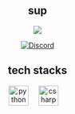 <div align="center">
  
  ## <strong>sup</strong><br/>
  <p align="center">
    <a><img src="https://readme-typing-svg.herokuapp.com?color=00FF00&size=25&center=true&lines=owner+@+paraselling;para.ac"></a>
  </p>
  
</div>

<div align="center">
  <a href="https://discord.gg/paraselling">
    <img src="https://discord.c99.nl/widget/theme-1/1267840515114799105.png" alt="Discord" />
  </a>
</div>

## <div align="center">tech stacks</div>
<div align="center">
  <img src="https://cdn.jsdelivr.net/gh/devicons/devicon/icons/python/python-original.svg" height="40" alt="python logo"  />
  <img width="12" />
  <img src="https://cdn.jsdelivr.net/gh/devicons/devicon/icons/csharp/csharp-original.svg" height="40" alt="csharp logo"  />
  <img width="12" />
</div>


